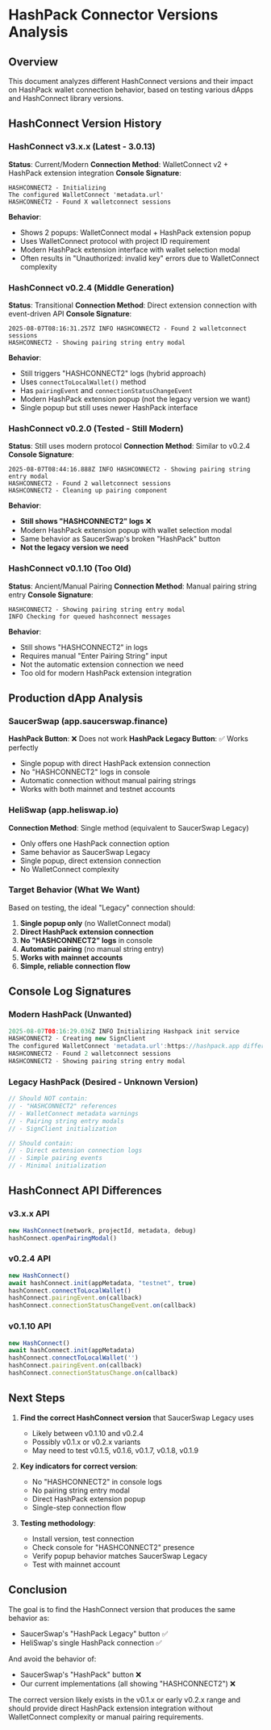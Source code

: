 # HashPack Connector Versions Analysis

## Overview
This document analyzes different HashConnect versions and their impact on HashPack wallet connection behavior, based on testing various dApps and HashConnect library versions.

## HashConnect Version History

### HashConnect v3.x.x (Latest - 3.0.13)
**Status**: Current/Modern
**Connection Method**: WalletConnect v2 + HashPack extension integration
**Console Signature**: 
```
HASHCONNECT2 - Initializing
The configured WalletConnect 'metadata.url'
HASHCONNECT2 - Found X walletconnect sessions
```
**Behavior**:
- Shows 2 popups: WalletConnect modal + HashPack extension popup
- Uses WalletConnect protocol with project ID requirement
- Modern HashPack extension interface with wallet selection modal
- Often results in "Unauthorized: invalid key" errors due to WalletConnect complexity

### HashConnect v0.2.4 (Middle Generation)
**Status**: Transitional
**Connection Method**: Direct extension connection with event-driven API
**Console Signature**:
```
2025-08-07T08:16:31.257Z INFO HASHCONNECT2 - Found 2 walletconnect sessions
HASHCONNECT2 - Showing pairing string entry modal
```
**Behavior**:
- Still triggers "HASHCONNECT2" logs (hybrid approach)
- Uses `connectToLocalWallet()` method
- Has `pairingEvent` and `connectionStatusChangeEvent`
- Modern HashPack extension popup (not the legacy version we want)
- Single popup but still uses newer HashPack interface

### HashConnect v0.2.0 (Tested - Still Modern)
**Status**: Still uses modern protocol
**Connection Method**: Similar to v0.2.4
**Console Signature**:
```
2025-08-07T08:44:16.888Z INFO HASHCONNECT2 - Showing pairing string entry modal
HASHCONNECT2 - Found 2 walletconnect sessions
HASHCONNECT2 - Cleaning up pairing component
```
**Behavior**:
- **Still shows "HASHCONNECT2" logs** ❌
- Modern HashPack extension popup with wallet selection modal
- Same behavior as SaucerSwap's broken "HashPack" button
- **Not the legacy version we need**

### HashConnect v0.1.10 (Too Old)
**Status**: Ancient/Manual Pairing
**Connection Method**: Manual pairing string entry
**Console Signature**:
```
HASHCONNECT2 - Showing pairing string entry modal
INFO Checking for queued hashconnect messages
```
**Behavior**:
- Still shows "HASHCONNECT2" in logs
- Requires manual "Enter Pairing String" input
- Not the automatic extension connection we need
- Too old for modern HashPack extension integration

## Production dApp Analysis

### SaucerSwap (app.saucerswap.finance)
**HashPack Button**: ❌ Does not work
**HashPack Legacy Button**: ✅ Works perfectly
- Single popup with direct HashPack extension connection
- No "HASHCONNECT2" logs in console
- Automatic connection without manual pairing strings
- Works with both mainnet and testnet accounts

### HeliSwap (app.heliswap.io)  
**Connection Method**: Single method (equivalent to SaucerSwap Legacy)
- Only offers one HashPack connection option
- Same behavior as SaucerSwap Legacy
- Single popup, direct extension connection
- No WalletConnect complexity

### Target Behavior (What We Want)
Based on testing, the ideal "Legacy" connection should:
1. **Single popup only** (no WalletConnect modal)
2. **Direct HashPack extension connection**
3. **No "HASHCONNECT2" logs** in console
4. **Automatic pairing** (no manual string entry)
5. **Works with mainnet accounts**
6. **Simple, reliable connection flow**

## Console Log Signatures

### Modern HashPack (Unwanted)
```javascript
2025-08-07T08:16:29.036Z INFO Initializing Hashpack init service
HASHCONNECT2 - Creating new SignClient  
The configured WalletConnect 'metadata.url':https://hashpack.app differs from the actual page url
HASHCONNECT2 - Found 2 walletconnect sessions
HASHCONNECT2 - Showing pairing string entry modal
```

### Legacy HashPack (Desired - Unknown Version)
```javascript
// Should NOT contain:
// - "HASHCONNECT2" references
// - WalletConnect metadata warnings  
// - Pairing string entry modals
// - SignClient initialization

// Should contain:
// - Direct extension connection logs
// - Simple pairing events
// - Minimal initialization
```

## HashConnect API Differences

### v3.x.x API
```javascript
new HashConnect(network, projectId, metadata, debug)
hashConnect.openPairingModal()
```

### v0.2.4 API  
```javascript
new HashConnect()
await hashConnect.init(appMetadata, "testnet", true)
hashConnect.connectToLocalWallet()
hashConnect.pairingEvent.on(callback)
hashConnect.connectionStatusChangeEvent.on(callback)
```

### v0.1.10 API
```javascript
new HashConnect()  
await hashConnect.init(appMetadata)
hashConnect.connectToLocalWallet('')
hashConnect.pairingEvent.on(callback)
hashConnect.connectionStatusChange.on(callback)
```

## Next Steps

1. **Find the correct HashConnect version** that SaucerSwap Legacy uses
   - Likely between v0.1.10 and v0.2.4
   - Possibly v0.1.x or v0.2.x variants
   - May need to test v0.1.5, v0.1.6, v0.1.7, v0.1.8, v0.1.9

2. **Key indicators for correct version**:
   - No "HASHCONNECT2" in console logs
   - No pairing string entry modal
   - Direct HashPack extension popup
   - Single-step connection flow

3. **Testing methodology**:
   - Install version, test connection
   - Check console for "HASHCONNECT2" presence  
   - Verify popup behavior matches SaucerSwap Legacy
   - Test with mainnet account

## Conclusion

The goal is to find the HashConnect version that produces the same behavior as:
- SaucerSwap's "HashPack Legacy" button ✅
- HeliSwap's single HashPack connection ✅

And avoid the behavior of:
- SaucerSwap's "HashPack" button ❌
- Our current implementations (all showing "HASHCONNECT2") ❌

The correct version likely exists in the v0.1.x or early v0.2.x range and should provide direct HashPack extension integration without WalletConnect complexity or manual pairing requirements.